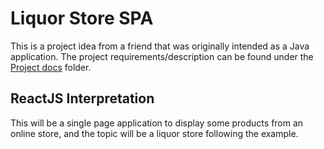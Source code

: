 # Liquor Store SPA

This is a project idea from a friend that was originally intended as a Java application. The project requirements/description can be found under the [Project docs](/project-docs/ProjectPhaseOne) folder. 

## ReactJS Interpretation

This will be a single page application to display some products from an online store, and the topic will be a liquor store following the example. 